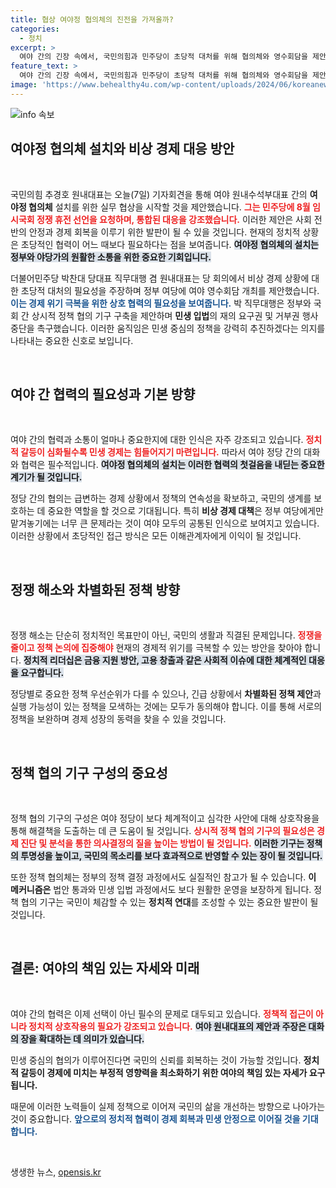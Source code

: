 ```yaml
---
title: 협상 여야정 협의체의 진전을 가져올까?
categories:
  - 정치
excerpt: >
  여야 간의 긴장 속에서, 국민의힘과 민주당이 초당적 대처를 위해 협의체와 영수회담을 제안했습니다. 정치의 새로운 전환점이 될까? 클릭해서 자세히 알아보세요!
feature_text: >
  여야 간의 긴장 속에서, 국민의힘과 민주당이 초당적 대처를 위해 협의체와 영수회담을 제안했습니다. 정치의 새로운 전환점이 될까? 클릭해서 자세히 알아보세요!
image: 'https://www.behealthy4u.com/wp-content/uploads/2024/06/koreanews.jpg'
---
```


<p><img src="https://www.behealthy4u.com/wp-content/uploads/2024/06/koreanews.jpg" alt="info 속보" /></p>

<h2 data-ke-size="size26">여야정 협의체 설치와 비상 경제 대응 방안</h2>

<p data-ke-size="size16">&nbsp;</p>

<p>국민의힘 추경호 원내대표는 오늘(7일) 기자회견을 통해 여야 원내수석부대표 간의 <b>여야정 협의체</b> 설치를 위한 실무 협상을 시작할 것을 제안했습니다. <b><span style="color: #ee2323;">그는 민주당에 8월 임시국회 정쟁 휴전 선언을 요청하며, 통합된 대응을 강조했습니다.</span></b> 이러한 제안은 사회 전반의 안정과 경제 회복을 이루기 위한 발판이 될 수 있을 것입니다. 현재의 정치적 상황은 초당적인 협력이 어느 때보다 필요하다는 점을 보여줍니다. <b><span style="background-color: #21538527;">여야정 협의체의 설치는 정부와 야당가의 원활한 소통을 위한 중요한 기회입니다.</span></b> </p>

<p>더불어민주당 박찬대 당대표 직무대행 겸 원내대표는 당 회의에서 비상 경제 상황에 대한 초당적 대처의 필요성을 주장하며 정부 여당에 여야 영수회담 개최를 제안했습니다. <b><span style="color: #1a5490;">이는 경제 위기 극복을 위한 상호 협력의 필요성을 보여줍니다.</span></b> 박 직무대행은 정부와 국회 간 상시적 정책 협의 기구 구축을 제안하며 <b>민생 입법</b>의 재의 요구권 및 거부권 행사 중단을 촉구했습니다. 이러한 움직임은 민생 중심의 정책을 강력히 추진하겠다는 의지를 나타내는 중요한 신호로 보입니다. </p>

<p data-ke-size="size16">&nbsp;</p>

<h2 data-ke-size="size26">여야 간 협력의 필요성과 기본 방향</h2>

<p data-ke-size="size16">&nbsp;</p>

<p>여야 간의 협력과 소통이 얼마나 중요한지에 대한 인식은 자주 강조되고 있습니다. <b><span style="color: #ee2323;">정치적 갈등이 심화될수록 민생 경제는 힘들어지기 마련입니다.</span></b> 따라서 여야 정당 간의 대화와 협력은 필수적입니다. <b><span style="background-color: #21538527;">여야정 협의체의 설치는 이러한 협력의 첫걸음을 내딛는 중요한 계기가 될 것입니다.</span></b> </p>

<p>정당 간의 협의는 급변하는 경제 상황에서 정책의 연속성을 확보하고, 국민의 생계를 보호하는 데 중요한 역할을 할 것으로 기대됩니다. 특히 <b>비상 경제 대책</b>은 정부 여당에게만 맡겨놓기에는 너무 큰 문제라는 것이 여야 모두의 공통된 인식으로 보여지고 있습니다. 이러한 상황에서 초당적인 접근 방식은 모든 이해관계자에게 이익이 될 것입니다. </p>

<p data-ke-size="size16">&nbsp;</p>

<h2 data-ke-size="size26">정쟁 해소와 차별화된 정책 방향</h2>

<p data-ke-size="size16">&nbsp;</p>

<p>정쟁 해소는 단순히 정치적인 목표만이 아닌, 국민의 생활과 직결된 문제입니다. <b><span style="color: #ee2323;">정쟁을 줄이고 정책 논의에 집중해야</span></b> 현재의 경제적 위기를 극복할 수 있는 방안을 찾아야 합니다. <b><span style="background-color: #21538527;">정치적 리더십은 금융 지원 방안, 고용 창출과 같은 사회적 이슈에 대한 체계적인 대응을 요구합니다.</span></b> </p>

<p>정당별로 중요한 정책 우선순위가 다를 수 있으나, 긴급 상황에서 <b>차별화된 정책 제안</b>과 실행 가능성이 있는 정책을 모색하는 것에는 모두가 동의해야 합니다. 이를 통해 서로의 정책을 보완하며 경제 성장의 동력을 찾을 수 있을 것입니다. </p>

<p data-ke-size="size16">&nbsp;</p>

<h2 data-ke-size="size26">정책 협의 기구 구성의 중요성</h2>

<p data-ke-size="size16">&nbsp;</p>

<p>정책 협의 기구의 구성은 여야 정당이 보다 체계적이고 심각한 사안에 대해 상호작용을 통해 해결책을 도출하는 데 큰 도움이 될 것입니다. <b><span style="color: #ee2323;">상시적 정책 협의 기구의 필요성은 경제 진단 및 분석을 통한 의사결정의 질을 높이는 방법이 될 것입니다.</span></b> <b><span style="background-color: #21538527;">이러한 기구는 정책의 투명성을 높이고, 국민의 목소리를 보다 효과적으로 반영할 수 있는 장이 될 것입니다.</span></b></p>

<p>또한 정책 협의체는 정부의 정책 결정 과정에서도 실질적인 참고가 될 수 있습니다. <b>이 메커니즘은</b> 법안 통과와 민생 입법 과정에서도 보다 원활한 운영을 보장하게 됩니다. 정책 협의 기구는 국민이 체감할 수 있는 <b>정치적 연대</b>를 조성할 수 있는 중요한 발판이 될 것입니다.</p>

<p data-ke-size="size16">&nbsp;</p>

<h2 data-ke-size="size26">결론: 여야의 책임 있는 자세와 미래</h2>

<p data-ke-size="size16">&nbsp;</p>

<p>여야 간의 협력은 이제 선택이 아닌 필수의 문제로 대두되고 있습니다. <b><span style="color: #ee2323;">정책적 접근이 아니라 정치적 상호작용의 필요가 강조되고 있습니다.</span></b> <b><span style="background-color: #21538527;">여야 원내대표의 제안과 주장은 대화의 장을 확대하는 데 의미가 있습니다.</span></b> </p>

<p>민생 중심의 협의가 이루어진다면 국민의 신뢰를 회복하는 것이 가능할 것입니다. <b>정치적 갈등이 경제에 미치는 부정적 영향력을 최소화하기 위한 여야의 책임 있는 자세가 요구됩니다.</b> </p>

<p>때문에 이러한 노력들이 실제 정책으로 이어져 국민의 삶을 개선하는 방향으로 나아가는 것이 중요합니다. <b><span style="color: #1a5490;">앞으로의 정치적 협력이 경제 회복과 민생 안정으로 이어질 것을 기대합니다.</span></b> </p>

<p data-ke-size="size16">&nbsp;</p>
생생한 뉴스, <a href="https://opensis.kr" rel="dofollow">opensis.kr</a>


